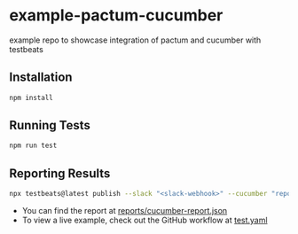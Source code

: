 # example-pactum-cucumber

example repo to showcase integration of pactum and cucumber with testbeats

## Installation

```bash
npm install
```

## Running Tests

```bash
npm run test
```

## Reporting Results

```bash
npx testbeats@latest publish --slack "<slack-webhook>" --cucumber "reports/cucumber-report.json" --ci-info --chart-test-summary
```

- You can find the report at [reports/cucumber-report.json](reports/cucumber-report.json)
- To view a live example, check out the GitHub workflow at [test.yaml](.github/workflows/test.yaml)



